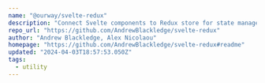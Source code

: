 ```yaml
---
name: "@ourway/svelte-redux"
description: "Connect Svelte components to Redux store for state management."
repo_url: "https://github.com/AndrewBlackledge/svelte-redux"
author: "Andrew Blackledge, Alex Nicolaou"
homepage: "https://github.com/AndrewBlackledge/svelte-redux#readme"
updated: "2024-04-03T18:57:53.050Z"
tags: 
  - utility
---
```


